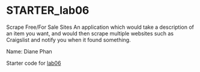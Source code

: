 # STARTER_lab06

Scrape Free/For Sale Sites
An application which would take a description of an item you want, and would then scrape multiple websites such as Craigslist and notify you when it found something.

Name: Diane Phan 

Starter code for [lab06](https://ucsb-cs56-f18.github.io/lab/lab06/)
